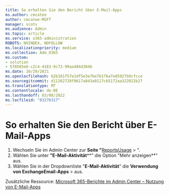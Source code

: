 ```yaml
---
title: So erhalten Sie den Bericht über E-Mail-Apps
ms.author: cmcatee
author: cmcatee-MSFT
manager: scotv
ms.audience: Admin
ms.topic: article
ms.service: o365-administration
ROBOTS: NOINDEX, NOFOLLOW
ms.localizationpriority: medium
ms.collection: Adm_O365
ms.custom:
- solution
- 5f8503e6-c2c4-4183-9c72-99aa484d384b
ms.date: 10/29/2021
ms.openlocfilehash: b2b101f57e1df5e3e7be7b176a7e85927b9cfcce
ms.sourcegitcommit: d11262728f0617a843a0117cb5172aa322022b27
ms.translationtype: MT
ms.contentlocale: de-DE
ms.lasthandoff: 03/08/2022
ms.locfileid: "63276317"
---
```

# <a name="how-to-get-the-email-apps-report"></a>So erhalten Sie den Bericht über E-Mail-Apps

1. Wechseln Sie im Admin Center zur **Seite "**[ReportsUsage](https://go.microsoft.com/fwlink/p/?linkid=2074756) > ".
2. Wählen Sie unter **"E-Mail-Aktivität****" die Option "Mehr anzeigen**" aus.
3. Wählen Sie in der Dropdownliste "**E-Mail-Aktivität**" die **Verwendung von ExchangeEmail-Apps** >  aus.

Zusätzliche Ressource: [Microsoft 365-Berichte im Admin Center – Nutzung von E-Mail-Apps](https://docs.microsoft.com/microsoft-365/admin/activity-reports/email-apps-usage-ww#interpret-the-email-apps-report)
